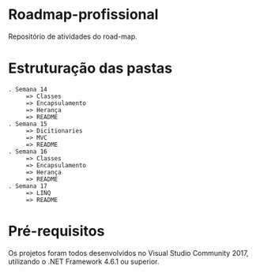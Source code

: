 ﻿# Roadmap-profissional
 Repositório de atividades do road-map.

# Estruturação das pastas
 	. Semana 14
	     => Classes		  
	     => Encapsulamento
	     => Herança
	     => README	
	. Semana 15
	     => Dicitionaries
	     => MVC
	     => README
	. Semana 16
	     => Classes		  
	     => Encapsulamento
	     => Herança
	     => README
	. Semana 17
	     => LINQ
	     => README	
	

# Pré-requisitos
 Os projetos foram todos desenvolvidos no Visual Studio Community 2017, utilizando o .NET Framework 4.6.1 ou superior.

